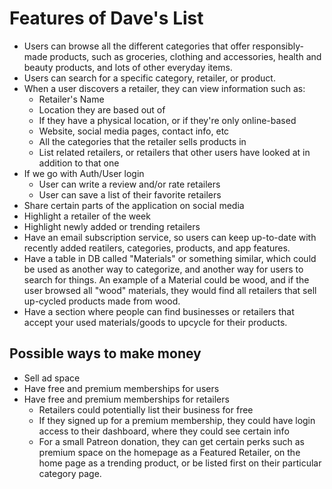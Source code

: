 # Features of Dave's List
- Users can browse all the different categories that offer responsibly-made products, such as groceries, clothing and accessories, health and beauty products, and lots of other everyday items.
- Users can search for a specific category, retailer, or product.
- When a user discovers a retailer, they can view information such as:
  - Retailer's Name
  - Location they are based out of
  - If they have a physical location, or if they're only online-based
  - Website, social media pages, contact info, etc
  - All the categories that the retailer sells products in
  - List related retailers, or retailers that other users have looked at in addition to that one 
- If we go with Auth/User login
  - User can write a review and/or rate retailers
  - User can save a list of their favorite retailers
- Share certain parts of the application on social media
- Highlight a retailer of the week
- Highlight newly added or trending retailers
- Have an email subscription service, so users can keep up-to-date with recently added reatilers, categories, products, and app features.
- Have a table in DB called "Materials" or something similar, which could be used as another way to categorize, and another way for users to search for things. An example of a Material could be wood, and if the user browsed all "wood" materials, they would find all retailers that sell up-cycled products made from wood.
- Have a section where people can find businesses or retailers that accept your used materials/goods to upcycle for their products.

## Possible ways to make money
- Sell ad space
- Have free and premium memberships for users
- Have free and premium memberships for retailers
  - Retailers could potentially list their business for free
  - If they signed up for a premium membership, they could have login access to their dashboard, where they could see certain info
  - For a small Patreon donation, they can get certain perks such as premium space on the homepage as a Featured Retailer, on the home page as a trending product, or be listed first on their particular category page.